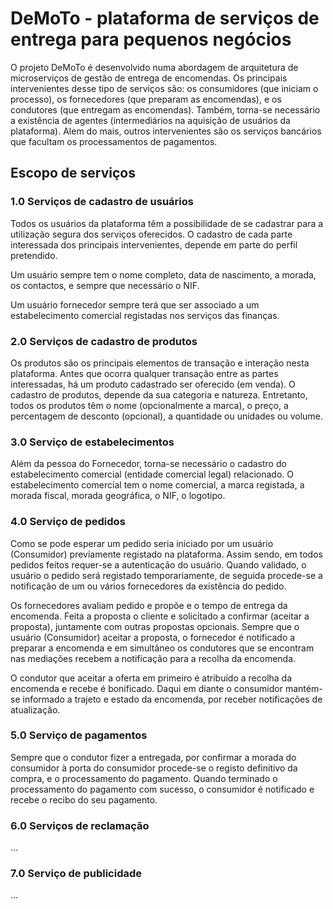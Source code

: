 # DeMoTo - plataforma de serviços de entrega para pequenos negócios 

 
 

O projeto DeMoTo é desenvolvido numa abordagem de arquitetura de microserviços de gestão de entrega de encomendas. Os principais intervenientes desse tipo de serviços são: os consumidores (que iniciam o processo), os fornecedores (que preparam as encomendas), e os condutores (que entregam as encomendas). Também, torna-se necessário a existência de agentes (intermediários na aquisição de usuários da plataforma). Alem do mais, outros intervenientes são os serviços bancários que facultam os processamentos de pagamentos. 

 

## Escopo de serviços 

### 1.0 Serviços de cadastro de usuários 

Todos os usuários da plataforma têm a possibilidade de se cadastrar para a utilização segura dos serviços oferecidos. O cadastro de cada parte interessada dos principais intervenientes, depende em parte do perfil pretendido. 

Um usuário sempre tem o nome completo, data de nascimento, a morada, os contactos, e sempre que necessário o NIF. 

Um usuário fornecedor sempre terá que ser associado a um estabelecimento comercial registadas nos serviços das finanças. 

 

### 2.0 Serviços de cadastro de produtos 

Os produtos são os principais elementos de transação e interação nesta plataforma. Antes que ocorra qualquer transação entre as partes interessadas, há um produto cadastrado ser oferecido (em venda). O cadastro de produtos, depende da sua categoria e natureza. Entretanto, todos os produtos têm o nome (opcionalmente a marca), o preço, a percentagem de desconto (opcional), a quantidade ou unidades ou volume. 

 

### 3.0 Serviço de estabelecimentos 

Além da pessoa do Fornecedor, torna-se necessário o cadastro do estabelecimento comercial (entidade comercial legal) relacionado. O estabelecimento comercial tem o nome comercial, a marca registada, a morada fiscal, morada geográfica, o NIF, o logotipo.  

 

### 4.0 Serviço de pedidos 
 

Como se pode esperar um pedido seria iniciado por um usuário (Consumidor) previamente registado na plataforma. Assim sendo, em todos pedidos feitos requer-se a autenticação do usuário. Quando validado, o usuário o pedido será registado temporariamente, de seguida procede-se a notificação de um ou vários fornecedores da existência do pedido. 

Os fornecedores avaliam pedido e propõe e o tempo de entrega da encomenda. Feita a proposta o cliente e solicitado a confirmar (aceitar a proposta), juntamente com outras propostas opcionais. Sempre que o usuário (Consumidor) aceitar a proposta, o fornecedor é notificado a preparar a encomenda e em simultâneo os condutores que se encontram nas mediações recebem a notificação para a recolha da encomenda. 

O condutor que aceitar a oferta em primeiro é atribuído a recolha da encomenda e recebe é bonificado. Daqui em diante o consumidor mantém-se informado a trajeto e estado da encomenda, por receber notificações de atualização. 

 

### 5.0 Serviço de pagamentos 

Sempre que o condutor fizer a entregada, por confirmar a morada do consumidor à porta do consumidor procede-se o registo definitivo da compra, e o processamento do pagamento. Quando terminado o processamento do pagamento com sucesso, o consumidor é notificado e recebe o recibo do seu pagamento. 

### 6.0 Serviços de reclamação 

… 

### 7.0 Serviço de publicidade 

… 

 